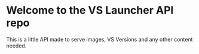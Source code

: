 # Welcome to the VS Launcher API repo

This is a little API made to serve images, VS Versions and any other content needed.
